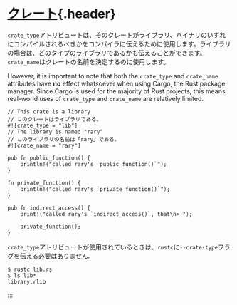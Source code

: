 # [クレート](#クレート){.header}

`crate_type`アトリビュートは、そのクレートがライブラリ、バイナリのいずれにコンパイルされるべきかをコンパイラに伝えるために使用します。ライブラリの場合は、どのタイプのライブラリであるかも伝えることができます。`crate_name`はクレートの名前を決定するのに使用します。

However, it is important to note that both the `crate_type` and
`crate_name` attributes have **no** effect whatsoever when using Cargo,
the Rust package manager. Since Cargo is used for the majority of Rust
projects, this means real-world uses of `crate_type` and `crate_name`
are relatively limited.

    // This crate is a library
    // このクレートはライブラリである。
    #![crate_type = "lib"]
    // The library is named "rary"
    // このライブラリの名前は「rary」である。
    #![crate_name = "rary"]

    pub fn public_function() {
        println!("called rary's `public_function()`");
    }

    fn private_function() {
        println!("called rary's `private_function()`");
    }

    pub fn indirect_access() {
        print!("called rary's `indirect_access()`, that\n> ");

        private_function();
    }

`crate_type`アトリビュートが使用されているときは、`rustc`に`--crate-type`フラグを伝える必要はありません。

``` shell
$ rustc lib.rs
$ ls lib*
library.rlib
```
:::

